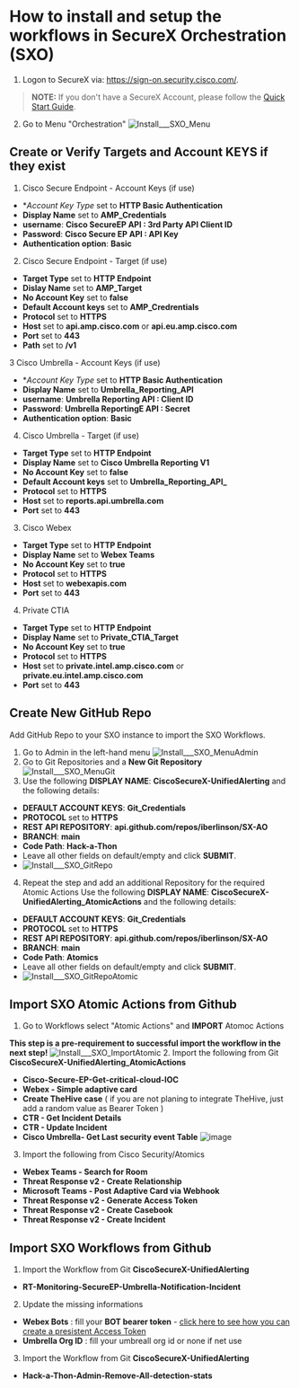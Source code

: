 # How to install and setup the workflows in SecureX Orchestration (SXO)

1. Logon to SecureX via: https://sign-on.security.cisco.com/. 
> **NOTE:** If you don't have a SecureX Account, please follow the [Quick Start Guide](https://www.cisco.com/c/en/us/td/docs/security/secure-sign-on/sso-quick-start-guide/sso-qsg-welcome.html).
2. Go to Menu "Orchestration" 
  ![Install___SXO_Menu](/Images/Install___SXO_Menu.jpg)

## Create or Verify Targets and Account KEYS if they exist
1. Cisco Secure Endpoint - Account Keys (if use)
  * **Account Key Type* set to **HTTP Basic Authentication**
  * **Display Name** set to **AMP_Credentials**
  * **username**: **Cisco SecureEP API : 3rd Party API Client ID**
  * **Password**: **Cisco Secure EP API : API Key**
  * **Authentication option**: **Basic**

2. Cisco Secure Endpoint - Target (if use)
  * **Target Type** set to **HTTP Endpoint**
  * **Dislay Name** set to **AMP_Target**
  * **No Account Key** set to **false**
  * **Default Account keys** set to **AMP_Credrentials**
  * **Protocol** set to **HTTPS**
  * **Host** set to **api.amp.cisco.com** or **api.eu.amp.cisco.com**
  * **Port** set to **443**
  * **Path** set to **/v1**


3 Cisco Umbrella - Account Keys (if use)
  * **Account Key Type* set to **HTTP Basic Authentication**
  * **Display Name** set to **Umbrella_Reporting_API**
  * **username**: **Umbrella Reporting API : Client ID**
  * **Password**: **Umbrella ReportingE API : Secret**
  * **Authentication option**: **Basic**
  
4. Cisco Umbrella - Target (if use)
  * **Target Type** set to **HTTP Endpoint**
  * **Display Name** set to **Cisco Umbrella Reporting V1**
  * **No Account Key** set to **false**
  * **Default Account keys** set to **Umbrella_Reporting_API_**
  * **Protocol** set to **HTTPS**
  * **Host** set to **reports.api.umbrella.com**
  * **Port** set to **443**
  
  
3. Cisco Webex
  * **Target Type** set to **HTTP Endpoint**
  * **Display Name** set to **Webex Teams**
  * **No Account Key** set to **true**
  * **Protocol** set to **HTTPS**
  * **Host** set to **webexapis.com**
  * **Port** set to **443**

4. Private CTIA
  * **Target Type** set to **HTTP Endpoint**
  * **Display Name** set to **Private_CTIA_Target**
  * **No Account Key** set to **true**
  * **Protocol** set to **HTTPS**
  * **Host** set to **private.intel.amp.cisco.com** or **private.eu.intel.amp.cisco.com**
  * **Port** set to **443**



## Create New GitHub Repo
Add GitHub Repo to your SXO instance to import the SXO Workflows.

1. Go to Admin in the left-hand menu
  ![Install___SXO_MenuAdmin](/Images/Install___SXO_MenuAdmin.jpg)
2. Go to Git Repositories and a **New Git Repository** 
  ![Install___SXO_MenuGit](/Images/Install___SXO_MenuGit.jpg)
3. Use the following **DISPLAY NAME**: **CiscoSecureX-UnifiedAlerting** and the following details:
  * **DEFAULT ACCOUNT KEYS**: **Git_Credentials**
  * **PROTOCOL** set to **HTTPS**
  * **REST API REPOSITORY**: **api.github.com/repos/iberlinson/SX-AO**
  * **BRANCH**: **main**
  * **Code Path**: **Hack-a-Thon**
  * Leave all other fields on default/empty and click **SUBMIT**.
  * ![Install___SXO_GitRepo](/Images/Install___SXO_GitRepo.jpg)

4. Repeat the step and add an additional Repository for the required Atomic Actions
  Use the following **DISPLAY NAME**: **CiscoSecureX-UnifiedAlerting_AtomicActions** and the following details:
  * **DEFAULT ACCOUNT KEYS**: **Git_Credentials**
  * **PROTOCOL** set to **HTTPS**
  * **REST API REPOSITORY**: **api.github.com/repos/iberlinson/SX-AO**
  * **BRANCH**: **main**
  * **Code Path**: **Atomics**
  * Leave all other fields on default/empty and click **SUBMIT**.
  * ![Install___SXO_GitRepoAtomic](/Images/Install___SXO_GitRepoAtomic.jpg)


## Import SXO Atomic Actions from Github
1. Go to Workflows select "Atomic Actions" and **IMPORT** Atomoc Actions

**This step is a pre-requirement to successful import the workflow in the next step!**
  ![Install___SXO_ImportAtomic](/Images/Install___SXO_ImportAtomic.jpg)
2. Import the following from Git **CiscoSecureX-UnifiedAlerting_AtomicActions**
  *	**Cisco-Secure-EP-Get-critical-cloud-IOC**
  *	**Webex - Simple adaptive card**
  *	**Create TheHive case** ( if you are not planing to integrate TheHive, just add a random value as Bearer Token )
  *	**CTR - Get Incident Details**
  *	**CTR - Update Incident**
  *	**Cisco Umbrella- Get Last security event Table**
  ![image](https://user-images.githubusercontent.com/41740851/111790249-4bb33200-88c2-11eb-981c-2ab6a4cc10b0.png)

3. Import the following from Cisco Security/Atomics
  *	**Webex Teams - Search for Room**
  *	**Threat Response v2 - Create Relationship**
  *	**Microsoft Teams - Post Adaptive Card via Webhook** 
  *	**Threat Response v2 - Generate Access Token**
  *	**Threat Response v2 - Create Casebook**
  *	**Threat Response v2 - Create Incident**
 
## Import SXO Workflows from Github
1. Import the Workflow from Git **CiscoSecureX-UnifiedAlerting**
  * **RT-Monitoring-SecureEP-Umbrella-Notification-Incident**

2. Update the missing informations
  * **Webex Bots** : fill your **BOT bearer token** - [click here to see how you can create a presistent Access Token](https://github.com/iberlinson/SX-AO/blob/main/WebexAccessToken.md)
  * **Umbrella Org ID** : fill your umbreall org id or none if net use
  
3. Import the Workflow from Git **CiscoSecureX-UnifiedAlerting**
  * **Hack-a-Thon-Admin-Remove-All-detection-stats**

  
  
